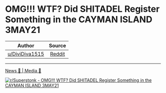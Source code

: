 OMG!!! WTF? Did SHITADEL Register Something in the CAYMAN ISLAND 3MAY21
=======================================================================

| Author       | Source       | 
| :-------------: |:-------------:|
|  [u/DiviDiva1515](https://www.reddit.com/user/DiviDiva1515/) | [Reddit](https://www.reddit.com/r/Superstonk/comments/n4sbhz/omg_wtf_did_shitadel_register_something_in_the/) | 

---

[News 📰 | Media 📱](https://www.reddit.com/r/Superstonk/search?q=flair_name%3A%22News%20%F0%9F%93%B0%20%7C%20Media%20%F0%9F%93%B1%22&restrict_sr=1)

[![r/Superstonk - OMG!!! WTF? Did SHITADEL Register Something in the CAYMAN ISLAND 3MAY21](https://i.redd.it/w3zn43sfp4x61.jpg)](https://i.redd.it/w3zn43sfp4x61.jpg)

